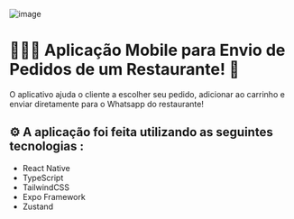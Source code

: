 ![image](https://github.com/gigasperini/food-app-nlw-expert/assets/152024831/a98cbd21-bb14-4cdd-9b00-7433712829ae)

# 👨🏻‍💻 Aplicação Mobile para Envio de Pedidos de um Restaurante! 📲
O aplicativo ajuda o cliente a escolher seu pedido, adicionar ao carrinho e enviar diretamente para o Whatsapp do restaurante! 

## ⚙️ A aplicação foi feita utilizando as seguintes tecnologias :
- React Native
- TypeScript
- TailwindCSS
- Expo Framework
- Zustand
